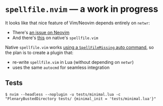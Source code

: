 # `spellfile.nvim` — a work in progress

It looks like that nice feature of Vim/Neovim depends entirely on `netwr`:
* There's [an issue on Neovim](https://github.com/neovim/neovim/issues/7189)
* And there's [this](https://github.com/neovim/neovim/blob/7e97c773e3ba78fcddbb2a0b9b0d572c8210c83e/runtime/autoload/spellfile.vim#L19) on native's `spellfile.vim`

Native `spellfile.vim` works [using a `SpellFileMissing` auto command](https://github.com/neovim/neovim/blob/7e97c773e3ba78fcddbb2a0b9b0d572c8210c83e/runtime/doc/spell.txt#L657-L658), so the plan is to create a plugin that:
* re-write `spellfile.vim` in Lua (without depending on `netwr`)
* uses the same `autocmd` for seamless integration

## Tests
```console
$ nvim --headless --noplugin -u tests/minimal.lua -c "PlenaryBustedDirectory tests/ {minimal_init = 'tests/minimal.lua'}"
```

